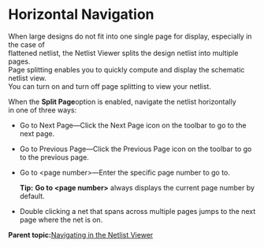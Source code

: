 # Horizontal Navigation

When large designs do not fit into one single page for display, especially in the case of<br /> flattened netlist, the Netlist Viewer splits the design netlist into multiple pages.<br /> Page splitting enables you to quickly compute and display the schematic netlist view.<br /> You can turn on and turn off page splitting to view your netlist.

When the **Split Page**option is enabled, navigate the netlist horizontally<br /> in one of three ways:

-   Go to Next Page—Click the Next Page icon on the toolbar to go to the next page.
-   Go to Previous Page—Click the Previous Page icon on the toolbar to go to the previous page.
-   Go to &lt;page number&gt;—Enter the specific page number to go to.

    **Tip:** **Go to &lt;page number&gt;** always displays the current page number by default.

-   Double clicking a net that spans across multiple pages jumps to the next page where the net is on.

**Parent topic:**[Navigating in the Netlist Viewer](GUID-360738F7-F20E-4FB6-9210-AA44A76F40D3.md)

